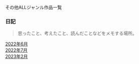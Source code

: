 その他ALLジャンル作品一覧

### 日記
> 思ったこと、考えたこと、読んだことなどをメモする場所。  

[2022年6月](/03書く練習/書く練習202206.md)  
[2022年7月](/03書く練習/書く練習202207.md)  
[2023年2月](/03書く練習/書く練習202302.md)  
